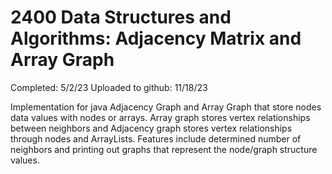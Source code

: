 # 2400 Data Structures and Algorithms: Adjacency Matrix and Array Graph
Completed: 5/2/23 
Uploaded to github: 11/18/23

Implementation for java Adjacency Graph and Array Graph that store nodes data values with nodes or arrays.
Array graph stores vertex relationships between neighbors and Adjacency graph stores vertex relationships through nodes and ArrayLists.
Features include determined number of neighbors and printing out graphs that represent the node/graph structure values.
